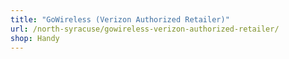 ```yaml
---
title: "GoWireless (Verizon Authorized Retailer)"
url: /north-syracuse/gowireless-verizon-authorized-retailer/
shop: Handy
---
```

